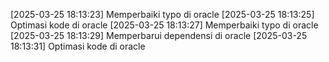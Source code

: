 [2025-03-25 18:13:23] Memperbaiki typo di oracle
[2025-03-25 18:13:25] Optimasi kode di oracle
[2025-03-25 18:13:27] Memperbaiki typo di oracle
[2025-03-25 18:13:29] Memperbarui dependensi di oracle
[2025-03-25 18:13:31] Optimasi kode di oracle
